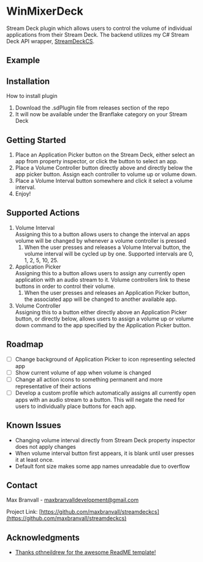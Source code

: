 # WinMixerDeck

Stream Deck plugin which allows users to control the volume of individual applications from their Stream Deck. The backend utilizes my C# Stream Deck API wrapper, [StreamDeckCS](https://github.com/MaxBranvall/StreamDeckCS).

## Example



## Installation
How to install plugin
1. Download the .sdPlugin file from releases section of the repo
2. It will now be available under the Branflake category on your Stream Deck

## Getting Started
1. Place an Application Picker button on the Stream Deck, either select an app from property inspector, or click the button to select an app.
2. Place a Volume Controller button directly above and directly below the app picker button. Assign each controller to volume up or volume down.
3. Place a Volume Interval button somewhere and click it select a volume interval.
4. Enjoy!

## Supported Actions

1. Volume Interval <br/> 
Assigning this to a button allows users to change the interval an apps volume will be changed
by whenever a volume controller is pressed
   1. When the user presses and releases a Volume Interval button, the volume interval will be cycled up by one. Supported intervals are 0, 1, 2, 5, 10, 25.
2. Application Picker <br/>
Assigning this to a button allows users to assign any currently open application with an audio stream to it. Volume controllers link to these buttons in order to control their volume.
   1. When the user presses and releases an Application Picker button, the associated app will be changed to another available app. 
1. Volume Controller <br/>
Assigning this to a button either directly above an Application Picker button, or directly below, allows users to assign a volume up or volume down command to the app specified by the Application Picker button.

## Roadmap

- [ ] Change background of Application Picker to icon representing selected app
- [ ] Show current volume of app when volume is changed
- [ ] Change all action icons to something permanent and more representative of their actions
- [ ] Develop a custom profile which automatically assigns all currently open apps with an audio stream to a button. This will negate the need for users to individually place buttons for each app.
 
## Known Issues

 - Changing volume interval directly from Stream Deck property inspector does not apply changes
 - When volume interval button first appears, it is blank until user presses it at least once.
 - Default font size makes some app names unreadable due to overflow

<!-- CONTACT -->
## Contact

Max Branvall - maxbranvalldevelopment@gmail.com

Project Link: [https://github.com/maxbranvall/streamdeckcs](https://github.com/maxbranvall/streamdeckcs)


<!-- ACKNOWLEDGMENTS -->
## Acknowledgments

* [Thanks othneildrew for the awesome ReadME template!](https://github.com/othneildrew/Best-README-Template)
